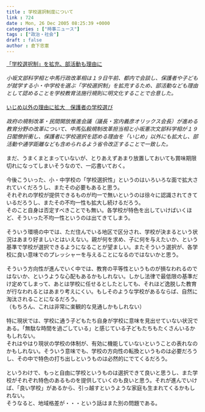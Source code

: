 ```yaml
---
title : 学校選択制度について
link : 724
date : Mon, 26 Dec 2005 08:25:39 +0000
categories : ["時事ニュース"]
tags : ["政治・社会"]
draft : false
author : 倉下忠憲
---
```


<A HREF="http://www.yomiuri.co.jp/politics/news/20051219it05.htm" TARGET="_blank">「学校選択制」を拡充、部活動も理由に</A><BR><BR><I>小坂文部科学相と中馬行政改革相は１９日午前、都内で会談し、保護者や子どもが就学する小・中学校を選ぶ「学校選択制」を拡充するため、部活動なども理由として認めることを学校教育法施行規則に明文化することで合意した。</I><BR><BR><A HREF="http://www.kyoto-np.co.jp/article.php?mid=P2005121900138&genre=F1&area=Z10" TARGET="_blank">いじめ以外の理由に拡大　保護者の学校選び</A><BR><BR><I>政府の規制改革・民間開放推進会議（議長・宮内義彦オリックス会長）が進める教育分野の改革について、中馬弘毅規制改革担当相と小坂憲次文部科学相が１９日閣僚折衝し、保護者に学校選択を認める理由を「いじめ」以外にも拡大し、部活動や通学距離なども含められるよう省令改正することで一致した。</I><BR><BR>まだ、うまくまとまっていないが、とりあえずあまり放置しておいても賞味期限切れになってしまいそうなので、一応書いておく。<BR><BR>今後こういった、小・中学校の「学校選択性」というのはいろいろな面で拡大されていくだろうし、またその必要もあると思う。<BR>それぞれの学校が提供できるものが均一で無いというのは徐々に認識されてきているだろうし、またその不均一性も拡大し続けるだろう。<BR>そのこと自身は否定すべきことでも無い。各学校が特色を出していけばいくほど、そういった不均一性というのは出てきてしまう。<BR><BR>そういう環境の中では、ただ住んでいる地区で区分され、学校が決まるという状況はあまり好ましいとはいえない。親が何を求め、子に何を与えたいか、という基準で学校が選択できるようになることが望ましい。またそういう選択が、各学校に良い意味でのプレッシャーを与えることになるのではないかと思う。<BR><BR>そういう方向性が進んでいく中では、教育の平等性というものが損なわれるのではないか、というような心配もあるかもしれない。しかし法律で最低限の基準だけ定めてしまって、あとは学校に任せるとしたとしても、それほど逸脱した教育が行なわれるとはあまり考えにくい。もしそのような学校があるならば、自然に淘汰されることになるだろう。<BR>（もちろん、これは非常に楽観的な見通しかもしれない）<BR><BR>特に現状では、学校に通う子どもたち自身が学校に意味を見出せていない状況である。「無駄な時間を過ごしている」と感じている子どもたちもたくさんいるかもしれない。<BR>それはやはり現状の学校の体制が、有効に機能していないということの表れなのかもしれない。そういう意味でも、学校の方向性の転換というものは必要だろうし、その中で特色の打ち出しというものは必然的にでてくるだろう。<BR><BR>というわけで、もっと自由に学校というものは選択できて良いと思うし、また学校がそれぞれ特色のあるものを提供していくのも良いと思う。それが進んでいけば、「良い学校」があるから、引っ越すというような家庭も生まれてくるかもしれない。<BR>そうなると、地域格差が・・・という話はまた別の問題である。<br><br>
